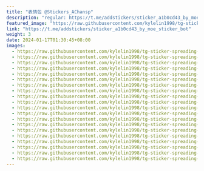 ```yaml
---
title: "表情包 @Stickers_AChansp"
description: "regular: https://t.me/addstickers/sticker_a1b0cd43_by_moe_sticker_bot"
featured_image: "https://raw.githubusercontent.com/kylelin1998/tg-sticker-spreading-worldwide-images/main/img/f20ef3f8-3117-4f34-b075-6f88543c1f4c.jpg"
link: "https://t.me/addstickers/sticker_a1b0cd43_by_moe_sticker_bot"
weight: 3
date: 2024-01-17T01:30:45+08:00
images:
  - https://raw.githubusercontent.com/kylelin1998/tg-sticker-spreading-worldwide-images/main/img/f20ef3f8-3117-4f34-b075-6f88543c1f4c.jpg
  - https://raw.githubusercontent.com/kylelin1998/tg-sticker-spreading-worldwide-images/main/img/cedfb470-a564-4d81-a983-6aa9aa4bd61e.jpg
  - https://raw.githubusercontent.com/kylelin1998/tg-sticker-spreading-worldwide-images/main/img/7bc18ca9-0b64-4c1e-9e03-49143be0a5f1.jpg
  - https://raw.githubusercontent.com/kylelin1998/tg-sticker-spreading-worldwide-images/main/img/ba30529f-3735-477c-a019-41a284470b64.jpg
  - https://raw.githubusercontent.com/kylelin1998/tg-sticker-spreading-worldwide-images/main/img/8aec011a-1aba-4d3d-a8d5-cbb02412ca0f.jpg
  - https://raw.githubusercontent.com/kylelin1998/tg-sticker-spreading-worldwide-images/main/img/2e6d3a5e-1630-465b-824c-e6b1cee08ed5.jpg
  - https://raw.githubusercontent.com/kylelin1998/tg-sticker-spreading-worldwide-images/main/img/10a5b56f-3e76-466a-93a3-a077408e023a.jpg
  - https://raw.githubusercontent.com/kylelin1998/tg-sticker-spreading-worldwide-images/main/img/88c48e68-6574-4680-a5dc-c8ff1d4dfa02.jpg
  - https://raw.githubusercontent.com/kylelin1998/tg-sticker-spreading-worldwide-images/main/img/773664e2-b42a-4b59-916d-7dc981041a11.jpg
  - https://raw.githubusercontent.com/kylelin1998/tg-sticker-spreading-worldwide-images/main/img/bf829665-2e86-43fe-b333-cdb2a05a36be.jpg
  - https://raw.githubusercontent.com/kylelin1998/tg-sticker-spreading-worldwide-images/main/img/283bf695-9d8a-4a4a-a8a9-0d91a17bebfe.jpg
  - https://raw.githubusercontent.com/kylelin1998/tg-sticker-spreading-worldwide-images/main/img/147409bb-cbbf-40fc-b753-e7eb6c44aa36.jpg
  - https://raw.githubusercontent.com/kylelin1998/tg-sticker-spreading-worldwide-images/main/img/97daa514-a356-4e14-8559-e3fa982f843f.jpg
  - https://raw.githubusercontent.com/kylelin1998/tg-sticker-spreading-worldwide-images/main/img/1266be20-8cbc-49dc-aee1-754a6607f85d.jpg
  - https://raw.githubusercontent.com/kylelin1998/tg-sticker-spreading-worldwide-images/main/img/3f1604a2-a145-4af9-a1f6-2049951f340d.jpg
  - https://raw.githubusercontent.com/kylelin1998/tg-sticker-spreading-worldwide-images/main/img/5feea85c-18ce-42f0-ab8c-dc7be7014888.jpg
  - https://raw.githubusercontent.com/kylelin1998/tg-sticker-spreading-worldwide-images/main/img/ca691fe5-ba14-4fbf-93dd-01e8cc1b3154.jpg
  - https://raw.githubusercontent.com/kylelin1998/tg-sticker-spreading-worldwide-images/main/img/53b1b55c-fbfc-4004-99a1-f214b4e482e4.jpg
  - https://raw.githubusercontent.com/kylelin1998/tg-sticker-spreading-worldwide-images/main/img/374c0395-703f-463c-a4de-7b5cf512e052.jpg
  - https://raw.githubusercontent.com/kylelin1998/tg-sticker-spreading-worldwide-images/main/img/2e10fb29-0872-4af5-8e94-382954f7eb32.jpg
---
```

